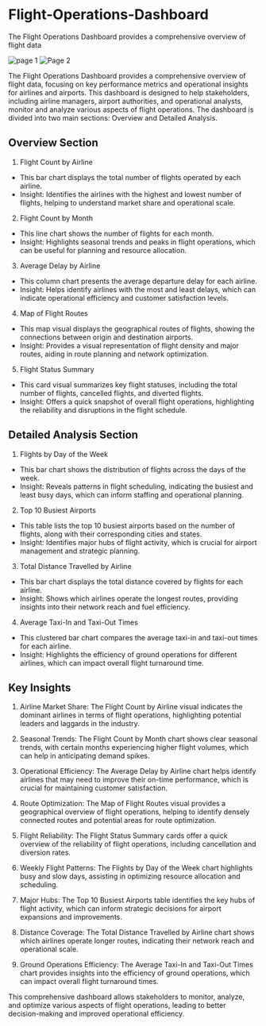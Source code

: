 # Flight-Operations-Dashboard
The Flight Operations Dashboard provides a comprehensive overview of flight data

![page 1](https://github.com/user-attachments/assets/09f2f9f8-8e8f-4aa6-9e0a-26364d6af045)
![Page 2](https://github.com/user-attachments/assets/bc29734c-011d-41bb-a81e-168668dbd37b)

The Flight Operations Dashboard provides a comprehensive overview of flight data, focusing on key performance metrics and operational insights for airlines and airports. This dashboard is designed to help stakeholders, including airline managers, airport authorities, and operational analysts, monitor and analyze various aspects of flight operations. The dashboard is divided into two main sections: Overview and Detailed Analysis.

## Overview Section
1. Flight Count by Airline

* This bar chart displays the total number of flights operated by each airline.
* Insight: Identifies the airlines with the highest and lowest number of flights, helping to understand market share and operational scale.

2. Flight Count by Month

* This line chart shows the number of flights for each month.
* Insight: Highlights seasonal trends and peaks in flight operations, which can be useful for planning and resource allocation.

3. Average Delay by Airline

* This column chart presents the average departure delay for each airline.
* Insight: Helps identify airlines with the most and least delays, which can indicate operational efficiency and customer satisfaction levels.

4. Map of Flight Routes

* This map visual displays the geographical routes of flights, showing the connections between origin and destination airports.
* Insight: Provides a visual representation of flight density and major routes, aiding in route planning and network optimization.

5. Flight Status Summary

* This card visual summarizes key flight statuses, including the total number of flights, cancelled flights, and diverted flights.
* Insight: Offers a quick snapshot of overall flight operations, highlighting the reliability and disruptions in the flight schedule.

## Detailed Analysis Section
1. Flights by Day of the Week

* This bar chart shows the distribution of flights across the days of the week.
* Insight: Reveals patterns in flight scheduling, indicating the busiest and least busy days, which can inform staffing and operational planning.

2. Top 10 Busiest Airports

* This table lists the top 10 busiest airports based on the number of flights, along with their corresponding cities and states.
* Insight: Identifies major hubs of flight activity, which is crucial for airport management and strategic planning.

3. Total Distance Travelled by Airline

* This bar chart displays the total distance covered by flights for each airline.
* Insight: Shows which airlines operate the longest routes, providing insights into their network reach and fuel efficiency.

4. Average Taxi-In and Taxi-Out Times

* This clustered bar chart compares the average taxi-in and taxi-out times for each airline.
* Insight: Highlights the efficiency of ground operations for different airlines, which can impact overall flight turnaround time.

## Key Insights
1. Airline Market Share: The Flight Count by Airline visual indicates the dominant airlines in terms of flight operations, highlighting potential leaders and laggards in the industry.

2. Seasonal Trends: The Flight Count by Month chart shows clear seasonal trends, with certain months experiencing higher flight volumes, which can help in anticipating demand spikes.

3. Operational Efficiency: The Average Delay by Airline chart helps identify airlines that may need to improve their on-time performance, which is crucial for maintaining customer satisfaction.

4. Route Optimization: The Map of Flight Routes visual provides a geographical overview of flight operations, helping to identify densely connected routes and potential areas for route optimization.

5. Flight Reliability: The Flight Status Summary cards offer a quick overview of the reliability of flight operations, including cancellation and diversion rates.

6. Weekly Flight Patterns: The Flights by Day of the Week chart highlights busy and slow days, assisting in optimizing resource allocation and scheduling.

7. Major Hubs: The Top 10 Busiest Airports table identifies the key hubs of flight activity, which can inform strategic decisions for airport expansions and improvements.

8. Distance Coverage: The Total Distance Travelled by Airline chart shows which airlines operate longer routes, indicating their network reach and operational scale.

9. Ground Operations Efficiency: The Average Taxi-In and Taxi-Out Times chart provides insights into the efficiency of ground operations, which can impact overall flight turnaround times.

This comprehensive dashboard allows stakeholders to monitor, analyze, and optimize various aspects of flight operations, leading to better decision-making and improved operational efficiency.
